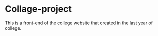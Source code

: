 # Collage-project
This is a front-end of the college website that created in the last year of college.
